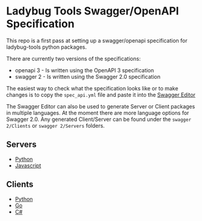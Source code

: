 # Ladybug Tools Swagger/OpenAPI Specification

This repo is a first pass at setting up a swagger/openapi specification for ladybug-tools python packages.

There are currently two versions of the specifications:
* openapi 3 - Is written using the OpenAPI 3 specification
* swagger 2 - Is written using the Swagger 2.0 specification

The easiest way to check what the specification looks like or to make changes is to copy the `spec_api.yml` file and paste it into the [Swagger Editor](https://editor.swagger.io/)

The Swagger Editor can also be used to generate Server or Client packages in multiple languages. At the moment there are more language options for Swagger 2.0. Any generated Client/Server can be found under the `swagger 2/Clients` or `swagger 2/Servers` folders.

## Servers
* [Python](swagger%202/Servers/python-flask)
* [Javascript](swagger%202/Servers/javascript)
## Clients
* [Python](swagger%202/Clients/python)
* [Go](swagger%202/Clients/go)
* [C#](swagger%202/Clients/csharp)
